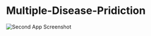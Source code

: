 ﻿# Multiple-Disease-Pridiction
![Second App Screenshot](https://github.com/user-attachments/assets/b35619eb-bd4f-4bdd-ac4d-a2e4d190674b)
